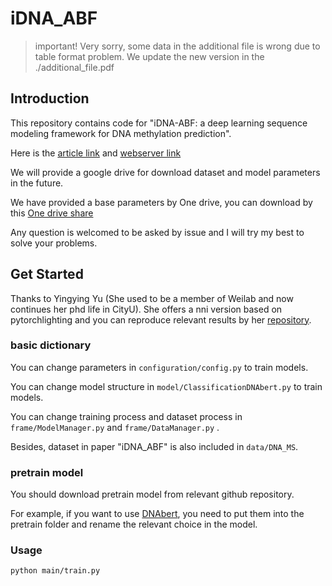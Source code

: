 # iDNA_ABF

> important! Very sorry, some data in the additional file is wrong due to table format problem. We update the new version in the ./additional_file.pdf

## Introduction

This repository contains code for "iDNA-ABF: a deep learning sequence modeling framework for DNA methylation prediction".

Here is the [article link](https://genomebiology.biomedcentral.com/articles/10.1186/s13059-022-02780-1) and [webserver link](https://server.wei-group.net/idnaabf)

We will provide a google drive for download dataset and model parameters in the future. 

We have provided a base parameters by One drive, you can download by this [One drive share](https://portland-my.sharepoint.com/:f:/g/personal/yingyinyu3-c_my_cityu_edu_hk/En0I9Qe8dpdDrJhtFIMoOgABuSLOjbjHFjMMtZY3cSu3xQ)

Any question is welcomed to be asked by issue and I will try my best to solve your problems.

## Get Started

Thanks to Yingying Yu (She used to be a member of Weilab and now continues her phd life in CityU). She offers a nni version based on pytorchlighting and you can reproduce relevant results by her [repository](https://github.com/YUYING07/iDNA-ABF-automl).

### basic dictionary
You can change parameters in `configuration/config.py` to train models.

You can change model structure in `model/ClassificationDNAbert.py` to train models.

You can change training process and dataset process in `frame/ModelManager.py` and `frame/DataManager.py` .

Besides, dataset in paper "iDNA_ABF" is also included in `data/DNA_MS`.

### pretrain model
You should download pretrain model from relevant github repository.

For example, if you want to use [DNAbert](https://github.com/jerryji1993/DNABERT), you need to put them into the pretrain folder and rename the relevant choice in the model.

### Usage

``python main/train.py``

